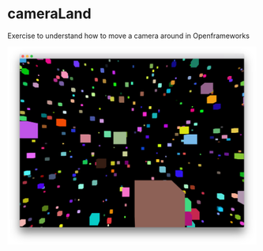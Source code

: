 # cameraLand

Exercise to understand how to move a camera around in Openframeworks

![screenshot](doc/screencap1.jpg)
